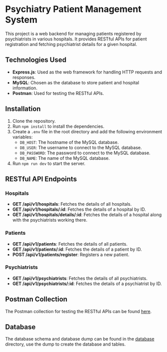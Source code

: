 # Psychiatry Patient Management System

This project is a web backend for managing patients registered by psychiatrists in various hospitals. It provides RESTful APIs for patient registration and fetching psychiatrist details for a given hospital.

## Technologies Used

- **Express.js**: Used as the web framework for handling HTTP requests and responses.
- **MySQL**: Chosen as the database to store patient and hospital information.
- **Postman**: Used for testing the RESTful APIs.

## Installation

1. Clone the repository.
2. Run `npm install` to install the dependencies.
3. Create a `.env` file in the root directory and add the following environment variables:
   - `DB_HOST`: The hostname of the MySQL database.
   - `DB_USER`: The username to connect to the MySQL database.
   - `DB_PASSWORD`: The password to connect to the MySQL database.
   - `DB_NAME`: The name of the MySQL database.
4. Run `npm run dev` to start the server.

## RESTful API Endpoints

### Hospitals

- **GET /api/v1/hospitals**: Fetches the details of all hospitals.
- **GET /api/v1/hospitals/:id**: Fetches the details of a hospital by ID.
- **GET /api/v1/hospitals/details/:id**: Fetches the details of a hospital along with the psychiatrists working there.

### Patients

- **GET /api/v1/patients**: Fetches the details of all patients.
- **GET /api/v1/patients/:id**: Fetches the details of a patient by ID.
- **POST /api/v1/patients/register**: Registers a new patient.

### Psychiatrists

- **GET /api/v1/psychiatrists**: Fetches the details of all psychiatrists.
- **GET /api/v1/psychiatrists/:id**: Fetches the details of a psychiatrist by ID.

## Postman Collection

The Postman collection for testing the RESTful APIs can be found [here](https://cloudy-desert-108804.postman.co/workspace/New-Team-Workspace~0c54810d-9589-4807-9b75-ed0cb590d3fa/collection/27146002-c811b5b2-199d-47a7-9376-a2460bb2cd6b?action=share&creator=27146002).

## Database

The database schema and database dump can be found in the [database](./src/database/) directory, use the dump to create the database and tables.

